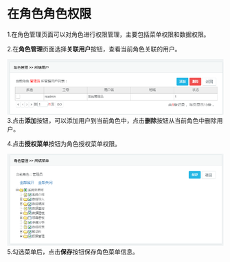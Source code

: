 # 在角色角色权限

1.在角色管理页面可以对角色进行权限管理，主要包括菜单权限和数据权限。

2.在**角色管理**页面选择**关联用户**按钮，查看当前角色关联的用户。

![](/assets/import560.png)3.点击**添加**按钮，可以添加用户到当前角色中，点击**删除**按钮从当前角色中删除用户。

4.点击**授权菜单**按钮为角色授权菜单权限。

![](/assets/import561.png)5.勾选菜单后，点击**保存**按钮保存角色菜单信息。

